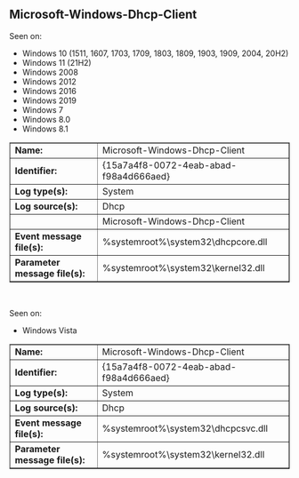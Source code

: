 ## Microsoft-Windows-Dhcp-Client

Seen on:
* Windows 10 (1511, 1607, 1703, 1709, 1803, 1809, 1903, 1909, 2004, 20H2)
* Windows 11 (21H2)
* Windows 2008
* Windows 2012
* Windows 2016
* Windows 2019
* Windows 7
* Windows 8.0
* Windows 8.1

<table border="1" class="docutils">
  <tbody>
    <tr>
      <td><b>Name:</b></td>
      <td>Microsoft-Windows-Dhcp-Client</td>
    </tr>
    <tr>
      <td><b>Identifier:</b></td>
      <td>{15a7a4f8-0072-4eab-abad-f98a4d666aed}</td>
    </tr>
    <tr>
      <td><b>Log type(s):</b></td>
      <td>System</td>
    </tr>
    <tr>
      <td><b>Log source(s):</b></td>
      <td>Dhcp</td>
    </tr>
    <tr>
      <td>&nbsp;</td>
      <td>Microsoft-Windows-Dhcp-Client</td>
    </tr>
    <tr>
      <td><b>Event message file(s):</b></td>
      <td>%systemroot%\system32\dhcpcore.dll</td>
    </tr>
    <tr>
      <td><b>Parameter message file(s):</b></td>
      <td>%systemroot%\system32\kernel32.dll</td>
    </tr>
  </tbody>
</table>

&nbsp;

Seen on:
* Windows Vista

<table border="1" class="docutils">
  <tbody>
    <tr>
      <td><b>Name:</b></td>
      <td>Microsoft-Windows-Dhcp-Client</td>
    </tr>
    <tr>
      <td><b>Identifier:</b></td>
      <td>{15a7a4f8-0072-4eab-abad-f98a4d666aed}</td>
    </tr>
    <tr>
      <td><b>Log type(s):</b></td>
      <td>System</td>
    </tr>
    <tr>
      <td><b>Log source(s):</b></td>
      <td>Dhcp</td>
    </tr>
    <tr>
      <td><b>Event message file(s):</b></td>
      <td>%systemroot%\system32\dhcpcsvc.dll</td>
    </tr>
    <tr>
      <td><b>Parameter message file(s):</b></td>
      <td>%systemroot%\system32\kernel32.dll</td>
    </tr>
  </tbody>
</table>

&nbsp;

